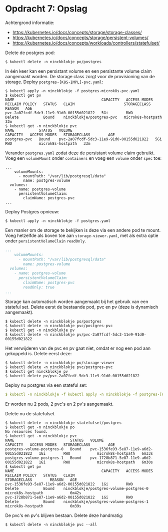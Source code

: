 # Opdracht 7: Opslag

Achtergrond informatie:
- https://kubernetes.io/docs/concepts/storage/storage-classes/
- https://kubernetes.io/docs/concepts/storage/persistent-volumes/
- https://kubernetes.io/docs/concepts/workloads/controllers/statefulset/

Delete de postgres pod:

````
$ kubectl delete -n ninckblokje po/postgres
````

In één keer kan een persistant volume en een persistante volume claim aangemaakt worden. De storage class zorgt voor de provisioning van de storage. Deploy `postgres-[K8S-IMPL]-pvc.yaml`:

````
$ kubectl apply -n ninckblokje -f postgres-microk8s-pvc.yaml
$ kubectl get pv
NAME                                       CAPACITY   ACCESS MODES   RECLAIM POLICY   STATUS   CLAIM                      STORAGECLASS        REASON   AGE
pvc-2a07fcdf-5dc3-11e9-91d0-00155d021822   5Gi        RWO            Delete           Bound    ninckblokje/postgres-pvc   microk8s-hostpath            32m
$ kubectl get -n ninckblokje pvc
NAME           STATUS   VOLUME                                     CAPACITY   ACCESS MODES   STORAGECLASS        AGE
postgres-pvc   Bound    pvc-2a07fcdf-5dc3-11e9-91d0-00155d021822   5Gi        RWO            microk8s-hostpath   33m
````

Verander `postgres.yaml` zodat deze de persistant volume claim gebruikt. Voeg een `volumeMount` onder `containers` en voeg een `volume` onder `spec` toe:

````
...
    volumeMounts:
      - mountPath: "/var/lib/postgresql/data"
        name: postgres-volume
  volumes:
    - name: postgres-volume
      persistentVolumeClaim:
        claimName: postgres-pvc
...
````

Deploy Postgres opnieuw:

````
$ kubectl apply -n ninckblokje -f postgres.yaml
````

Een manier om de storage te bekijken is deze via een andere pod te mount. Voeg hetzelfde als boven toe aan `storage-viewer.yaml`, met als extra optie onder `persistentVolumeClain` `readOnly`.

````yaml
...
    volumeMounts:
      - mountPath: "/var/lib/postgresql/data"
        name: postgres-volume
  volumes:
    - name: postgres-volume
      persistentVolumeClaim:
        claimName: postgres-pvc
        readOnly: true
...
````

Storage kan automatisch worden aangemaakt bij het gebruik van een stateful set. Delete eerst de bestaande pod, pvc en pv (deze is dynamisch aangemaakt).

````
$ kubectl delete -n ninckblokje po/postgres
$ kubectl delete -n ninckblokje pvc/postgres-pvc
$ kubectl get -n ninckblokje pv
$ kubectl delete -n ninckblokje pv/pvc-2a07fcdf-5dc3-11e9-91d0-00155d021822
````

Het verwijderen van de pvc en pv gaat niet, omdat er nog een pod aan gekoppeld is. Delete eerst deze:

````
$ kubectl delete -n ninckblokje po/storage-viewer
$ kubectl delete -n ninckblokje pvc/postgres-pvc
$ kubectl get ninckblokje pv
$ kubectl delete pv/pvc-2a07fcdf-5dc3-11e9-91d0-00155d021822
````

Deploy nu postgres via een stateful set:

````yaml
$ kubectl -n ninckblokje -f kubectl apply -n ninckblokje -f postgres-[K8S-IMPL]-statefulset.yaml
````

Er worden nu 2 pods, 2 pvc's en 2 pv's aangemaakt.

Delete nu de statefulset

````
$ kubectl delete -n ninckblokje statefulset/postgres
$ kubectl get -n ninckblokje po
No resources found.
$ kubectl get -n ninckblokje pvc
NAME                         STATUS   VOLUME                                     CAPACITY   ACCESS MODES   STORAGECLASS        AGE
postgres-volume-postgres-0   Bound    pvc-1536fe93-5e87-11e9-a6d2-00155d021822   1Gi        RWO            microk8s-hostpath   6m33s
postgres-volume-postgres-1   Bound    pvc-1728b871-5e87-11e9-a6d2-00155d021822   1Gi        RWO            microk8s-hostpath   6m30s
$ kubectl get pv
NAME                                       CAPACITY   ACCESS MODES   RECLAIM POLICY   STATUS   CLAIM                                    STORAGECLASS        REASON   AGE
pvc-1536fe93-5e87-11e9-a6d2-00155d021822   1Gi        RWO            Delete           Bound    ninckblokje/postgres-volume-postgres-0   microk8s-hostpath            6m42s
pvc-1728b871-5e87-11e9-a6d2-00155d021822   1Gi        RWO            Delete           Bound    ninckblokje/postgres-volume-postgres-1   microk8s-hostpath            6m39s
````

De pvc's en pv's blijven bestaan. Delete deze handmatig:

````
$ kubectl delete -n ninckblokje pvc --all
````